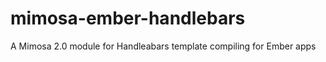 mimosa-ember-handlebars
=======================

A Mimosa 2.0 module for Handleabars template compiling for Ember apps

